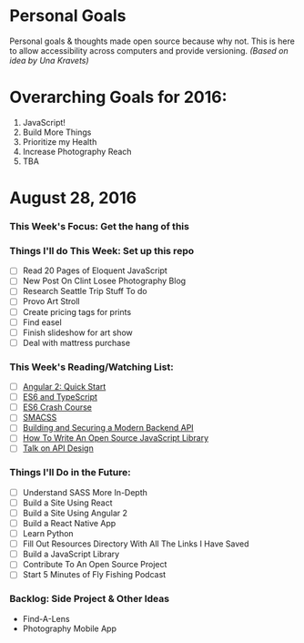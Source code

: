 Personal Goals
==============

Personal goals &amp; thoughts made open source because why not. This is here to allow accessibility across computers and provide versioning. _(Based on idea by Una Kravets)_

# Overarching Goals for 2016:
1. JavaScript!
2. Build More Things
3. Prioritize my Health
4. Increase Photography Reach
5. TBA

# August 28, 2016

### This Week's Focus: Get the hang of this

### Things I'll do This Week: Set up this repo

- [ ] Read 20 Pages of Eloquent JavaScript
- [ ] New Post On Clint Losee Photography Blog
- [ ] Research Seattle Trip Stuff To do
- [ ] Provo Art Stroll
- [ ] Create pricing tags for prints
- [ ] Find easel
- [ ] Finish slideshow for art show
- [ ] Deal with mattress purchase

### This Week's Reading/Watching List:

- [ ] [Angular 2: Quick Start](https://www.youtube.com/watch?v=f80wkYP5rTI)
- [ ] [ES6 and TypeScript](https://www.youtube.com/watch?v=CG2Ut1Wski8&feature=youtu.be&t=2m50s&utm_content=educational&utm_campaign=2016-08-25&utm_source=email-sendgrid&utm_term=133370&utm_medium=486884)
- [ ] [ES6 Crash Course](https://laracasts.com/series/es6-cliffsnotes)
- [ ] [SMACSS](https://smacss.com/book/)
- [ ] [Building and Securing a Modern Backend API](https://scotch.io/tutorials/building-and-securing-a-modern-backend-api)
- [ ] [How To Write An Open Source JavaScript Library](https://egghead.io/courses/how-to-write-an-open-source-javascript-library)
- [ ] [Talk on API Design](http://2016.cascadiafest.org/speakers/bryan-hughes/)

### Things I'll Do in the Future:
- [ ] Understand SASS More In-Depth
- [ ] Build a Site Using React
- [ ] Build a Site Using Angular 2
- [ ] Build a React Native App
- [ ] Learn Python
- [ ] Fill Out Resources Directory With All The Links I Have Saved
- [ ] Build a JavaScript Library
- [ ] Contribute To An Open Source Project
- [ ] Start 5 Minutes of Fly Fishing Podcast

### Backlog: Side Project &amp; Other Ideas
* Find-A-Lens
* Photography Mobile App